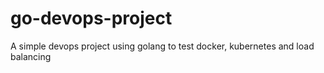 # go-devops-project
A simple devops project using golang to test docker, kubernetes and load balancing

